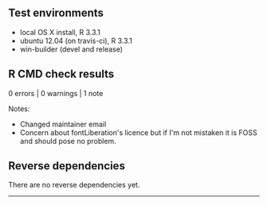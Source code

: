## Test environments
* local OS X install, R 3.3.1
* ubuntu 12.04 (on travis-ci), R 3.3.1
* win-builder (devel and release)

## R CMD check results

0 errors | 0 warnings | 1 note

Notes:

* Changed maintainer email
* Concern about fontLiberation's licence but if I'm not mistaken it is
  FOSS and should pose no problem.

## Reverse dependencies

There are no reverse dependencies yet.

---
